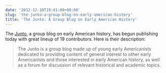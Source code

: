```yaml
---
date: '2012-12-10T19:41:00+00:00'
slug: 'the-junto-a-group-blog-on-early-american-history'
title: 'The Junto: A Group Blog on Early American History'
---
```


The [Junto](http://earlyamericanists.com/2012/12/10/welcome-to-the-junto/), a group blog on early American history, has begun publishing today with great lineup of 19 contributors. Here is their description:

> The Junto is a group blog made up of young early Americanists dedicated to providing content of general interest to other early Americanists and those interested in early American history, as well as a forum for discussion of relevant historical and academic topics.
